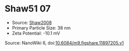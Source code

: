 <a name="material" />

# Shaw51 07
<script type="application/ld+json">
  {
    "@context": "https://schema.org/",
    "@type": "ChemicalSubstance",
    "@id": "https://egonw.github.io/nanowiki/nanowiki37.html#material",
    "http://purl.org/dc/terms/conformsTo":
      {
        "@type": "CreativeWork",
        "@id": "https://bioschemas.org/profiles/ChemicalSubstance/0.4-RELEASE/"
      },
    "identfier": "37",
    "name": "Shaw51 07",
    "url": "https://egonw.github.io/nanowiki/nanowiki37.html#material",
    "sameAs": "http://127.0.0.1/mediawiki/index.php/Special:URIResolver/Shaw51_07"
  }
</script>


* Source: [Shaw2008](articleShaw2008.md)
* Primary Particle Size: 38 nm
* Zeta Potential: -10.1 mV


Source: NanoWiki 6, doi:[10.6084/m9.figshare.11897205.v1](https://doi.org/10.6084/m9.figshare.11897205.v1)
